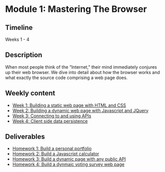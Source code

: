# Module 1: Mastering The Browser

## Timeline
Weeks 1 - 4

## Description
When most people think of the “Internet,” their mind immediately conjures up their web browser. We dive into detail about how the browser works and what exactly the source code comprising a web page does.

## Weekly content
* [Week 1: Building a static web page with HTML and CSS](./01-cmd-git-html-css)
* [Week 2: Building a dynamic web page with Javascript and JQuery](./02-javascript-jquery)
* [Week 3: Connecting to and using APIs](./03-api-fetch-ajax)
* [Week 4: Client side data persistence](./04-localstorage-firebase)

## Deliverables
* [Homework 1: Build a personal portfolio](./01-cmd-git-html-css/deliverables/hmwk-1-personal-portfolio.md)
* [Homework 2: Build a Javascript calculator](./02-javascript-jquery/deliverables/hmwk-2-javascript-calculator.md)
* [Homework 3: Build a dynamic page with any public API](./03-api-fetch-ajax/deliverables/hmwk-3-api-dynamic-consumer.md)
* [Homework 4: Build a dynmaic voting survey web page](./04-localstorage-firebase/deliverables/hmwk-4-dynamic-voting-survey.md)